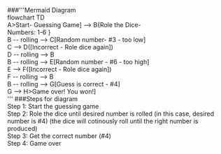 ###'''Mermaid Diagram  
flowchart TD  
    A>Start- Guessing Game] --> B{Role the Dice-  
     Numbers: 1-6 }  
    B -- rolling --> C[Random number- #3 - too low]  
    C --> D([Incorrect - Role dice again])  
    D -- rolling --> B  
    B -- rolling --> E[Random number - #6 - too high]  
    E --> F([Incorrect - Role dice again])  
    F -- rolling --> B  
    B -- rolling --> G[Guess is correct - #4]  
    G --> H>Game over! You won!]  
'''
###Steps for diagram  
Step 1: Start the guessing game  
Step 2: Role the dice until desired number is rolled (in this case, desired number is #4) (the dice will cotinously roll until the right number is produced)  
Step 3: Get the correct number (#4)  
Step 4: Game over  
